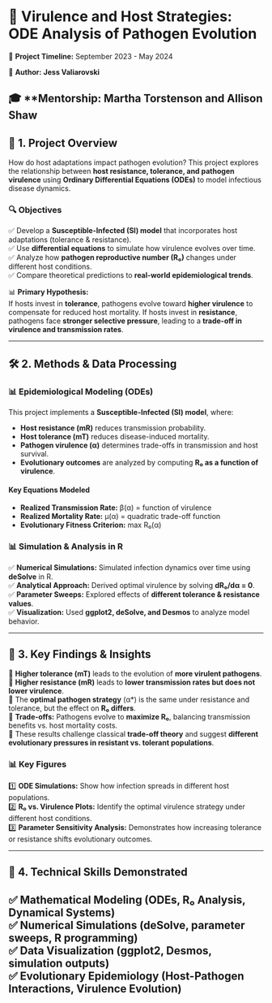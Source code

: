 # 🦠 **Virulence and Host Strategies: ODE Analysis of Pathogen Evolution**  

📅 **Project Timeline:** September 2023 - May 2024

📍 **Author:** **Jess Valiarovski**  

🎓 **Mentorship: **Martha Torstenson** and **Allison Shaw** 
---

## 📌 **1. Project Overview**  

How do host adaptations impact pathogen evolution? This project explores the relationship between **host resistance, tolerance, and pathogen virulence** using **Ordinary Differential Equations (ODEs)** to model infectious disease dynamics.  

### **🔍 Objectives**  
✅ Develop a **Susceptible-Infected (SI) model** that incorporates host adaptations (tolerance & resistance).  
✅ Use **differential equations** to simulate how virulence evolves over time.  
✅ Analyze how **pathogen reproductive number (R₀)** changes under different host conditions.  
✅ Compare theoretical predictions to **real-world epidemiological trends**.  

📊 **Primary Hypothesis:**  
If hosts invest in **tolerance**, pathogens evolve toward **higher virulence** to compensate for reduced host mortality. If hosts invest in **resistance**, pathogens face **stronger selective pressure**, leading to a **trade-off in virulence and transmission rates**.  

---

## 🛠 **2. Methods & Data Processing**  

### **📊 Epidemiological Modeling (ODEs)**  
This project implements a **Susceptible-Infected (SI) model**, where:  
- **Host resistance (mR)** reduces transmission probability.  
- **Host tolerance (mT)** reduces disease-induced mortality.  
- **Pathogen virulence (α)** determines trade-offs in transmission and host survival.  
- **Evolutionary outcomes** are analyzed by computing **R₀ as a function of virulence**.  

#### **Key Equations Modeled**  
- **Realized Transmission Rate:** β(α) = function of virulence  
- **Realized Mortality Rate:** μ(α) = quadratic trade-off function  
- **Evolutionary Fitness Criterion:** max R₀(α)  

### **📊 Simulation & Analysis in R**  
✅ **Numerical Simulations:** Simulated infection dynamics over time using **deSolve** in R.  
✅ **Analytical Approach:** Derived optimal virulence by solving **dR₀/dα = 0**.  
✅ **Parameter Sweeps:** Explored effects of **different tolerance & resistance values**.  
✅ **Visualization:** Used **ggplot2, deSolve, and Desmos** to analyze model behavior.  

---

## 📌 **3. Key Findings & Insights**  

📌 **Higher tolerance (mT)** leads to the evolution of **more virulent pathogens**.  
📌 **Higher resistance (mR)** leads to **lower transmission rates but does not lower virulence**.  
📌 The **optimal pathogen strategy** (α*) is the same under resistance and tolerance, but the effect on **R₀ differs**.  
📌 **Trade-offs:** Pathogens evolve to **maximize R₀**, balancing transmission benefits vs. host mortality costs.  
📌 These results challenge classical **trade-off theory** and suggest **different evolutionary pressures in resistant vs. tolerant populations**.  

### **📊 Key Figures**
1️⃣ **ODE Simulations:** Show how infection spreads in different host populations.  
2️⃣ **R₀ vs. Virulence Plots:** Identify the optimal virulence strategy under different host conditions.  
3️⃣ **Parameter Sensitivity Analysis:** Demonstrates how increasing tolerance or resistance shifts evolutionary outcomes.  

---

## 📌 **4. Technical Skills Demonstrated**  

✅ **Mathematical Modeling (ODEs, R₀ Analysis, Dynamical Systems)**  
✅ **Numerical Simulations (deSolve, parameter sweeps, R programming)**  
✅ **Data Visualization (ggplot2, Desmos, simulation outputs)**  
✅ **Evolutionary Epidemiology (Host-Pathogen Interactions, Virulence Evolution)**  
---




